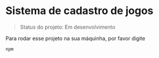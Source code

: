 <h1> Sistema de cadastro de jogos</h1>

>Status do projeto: Em desenvolvimento

Para rodar esse projeto na sua máquinha, por favor digite 

```
npm 

```
